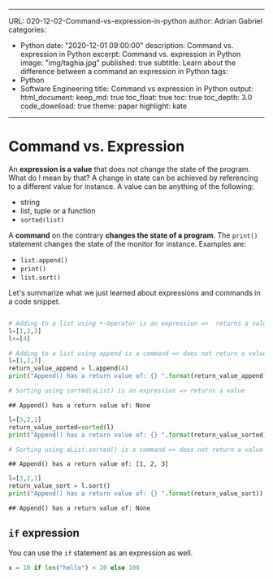 
---
URL: 020-12-02-Command-vs-expression-in-python
author: Adrian Gabriel
categories:
- Python
date: "2020-12-01 09:00:00"
description: Command vs. expression in Python
excerpt: Command vs. expression in Python
image: "img/taghia.jpg"
published: true
subtitle: Learn about the difference between a command an expression in Python
tags:
- Python
- Software Engineering
title: Command vs expression in Python
output:
  html_document:
    keep_md: true
    toc_float: true
    toc: true
    toc_depth: 3.0
    code_download: true
    theme: paper
    highlight: kate
---

# Command vs. Expression

An **expression is a value** that does not change the state of the program. What do I mean by that?
A change in state can be achieved by referencing to a different value for instance. 
A value can be anything of the following:
* string
* list, tuple or a function
* `sorted(list)`

A **command** on the contrary **changes the state of a program**. The `print()` statement
changes the state of the monitor for instance.
Examples are:
* `list.append()`
* `print()`
* `list.sort()`

Let's summarize what we just learned about expressions and commands in a code snippet.


```python

# Adding to a list using +-Operator is an expression =>  returns a value
l=[1,2,3]
l+=[4]

# Adding to a list using append is a command => does not return a value
l=[1,2,3]
return_value_append = l.append(4)
print("Append() has a return value of: {} ".format(return_value_append))

# Sorting using sorted(aList) is an expression => returns a value
```

```
## Append() has a return value of: None
```

```python
l=[3,2,1]
return_value_sorted=sorted(l)
print("Append() has a return value of: {} ".format(return_value_sorted))

# Sorting using aList.sorted() is a command => does not return a value
```

```
## Append() has a return value of: [1, 2, 3]
```

```python
l=[3,2,1]
return_value_sort = l.sort()
print("Append() has a return value of: {} ".format(return_value_sort))
```

```
## Append() has a return value of: None
```

## `if` expression
You can use the `if` statement as an expression as well.

```python
x = 10 if len("hello") < 20 else 100
```
